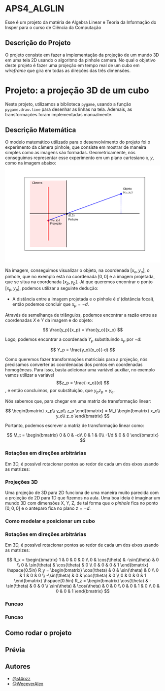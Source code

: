 # APS4_ALGLIN

Esse é um projeto da matéria de Algebra Linear e Teoria da Informação do Insper para o curso de Ciência da Computação

## Descrição do Projeto
O projeto consiste em fazer a implementação da projeção de um mundo 3D em uma tela 2D usando o algoritmo da pinhole camera. No qual o objetivo deste projeto é fazer uma projeção em tempo real de um cubo em *wireframe* que gira em todas as direções das três dimensões.

# Projeto: a projeção 3D de um cubo

Neste projeto, utilizamos a biblioteca `pygame`, usando a função `pygame.draw.line` para desenhar as linhas na tela. Ademais, as transformações foram implementadas manualmente.

## Descrição Matemática 

O modelo matemático utilizado para o desenvolvimento do projeto foi o experimento da câmera pinhole, que consiste em mostrar de maneira simples como as imagens são formadas. Geometricamente, nós conseguimos representar esse experimento em um plano cartesiano $x,y$, como na imagem abaixo:
<img src="pinhole.png">

Na imagem, conseguimos visualizar o objeto, na coordenada $[x_o,y_o]$, o pinhole, que no exemplo está na coordenada $[0,0]$ e a imagem projetada, que se situa na coordenada $[x_p,y_p]$. Já que queremos encontrar o ponto $[x_p,y_p]$, podemos utilizar a seguinte dedução:

- A distância entre a imagem projetada e o pinhole é $d$ (distância focal), então podemos concluir que $x_p=-d$.

Através de semelhança de triângulos, podemos encontrar a razão entre as coordenadas $X$ e $Y$ da imagem e do objeto:

$$
\frac{y_p}{x_p} = \frac{y_o}{x_o}
$$

Logo, podemos encontrar a coordenada $Y_p$ substituindo $x_p$ por $-d$:

$$
Y_p = \frac{y_o}{x_o}(-d)
$$

Como queremos fazer transformações matriciais para a projeção, nós precisamos converter as coordenadas dos pontos em coordenadas homogêneas. Para isso, basta adicionar uma variável auxiliar, no exemplo vamos utilizar a variável $$z_p = \frac{-x_o}{d} $$, e então concluimos, por substituição, que $y_p z_p = y_o$.

Nós sabemos que, para chegar em uma matriz de transformação linear:

$$
\begin{bmatrix}
x_p\\
y_p\\
z_p
\end{bmatrix} =
M_t 
\begin{bmatrix}
x_o\\
y_o\\
z_o
\end{bmatrix}
$$

Portanto, podemos escrever a matriz de transformação linear como:

$$
M_t = 
\begin{bmatrix}
0 & 0 & -d\\
0 & 1 & 0\\
-1/d & 0 & 0
\end{bmatrix}
$$


### Rotações em direções arbitrárias

Em 3D, é possível rotacionar pontos ao redor de cada um dos eixos usando as matrizes:

### Projeções 3D

Uma projeção de 3D para 2D funciona de uma maneira muito parecida com a projeção de 2D para 1D que fizemos na aula. Uma boa ideia é imaginar um mundo 3D com dimensões X, Y, Z, de tal forma que o *pinhole* fica no ponto $[0,0,0]$ e o anteparo fica no plano $z=-d$.

### Como modelar e posicionar um cubo




### Rotações em direções arbitrárias

Em 3D, é possível rotacionar pontos ao redor de cada um dos eixos usando as matrizes:

$$
R_x = \begin{bmatrix}
1 & 0 & 0 & 0 \\
0 & \cos(\theta) & -\sin(\theta) & 0 \\
0 & \sin(\theta) & \cos(\theta) & 0 \\
0 & 0 & 0 & 1
\end{bmatrix}
\hspace{0.5in}
R_y = \begin{bmatrix}
\cos(\theta) & 0 & \sin(\theta) & 0 \\
0 & 1 & 0 & 0 \\
-\sin(\theta) & 0 & \cos(\theta) & 0 \\
0 & 0 & 0 & 1
\end{bmatrix}
\hspace{0.5in}
R_z = \begin{bmatrix}
\cos(\theta) & - \sin(\theta) & 0 & 0 \\
\sin(\theta) & \cos(\theta) & 0 & 0 \\
0 & 0 & 1 & 0 \\
0 & 0 & 0 & 1
\end{bmatrix}
$$




### Funcao 

### Funcao 


## Como rodar o projeto






    
## Prévia



## Autores

- [@st4pzz](https://github.com/st4pzz)
- [@WeeeverAlex](https://github.com/WeeeverAlex)
